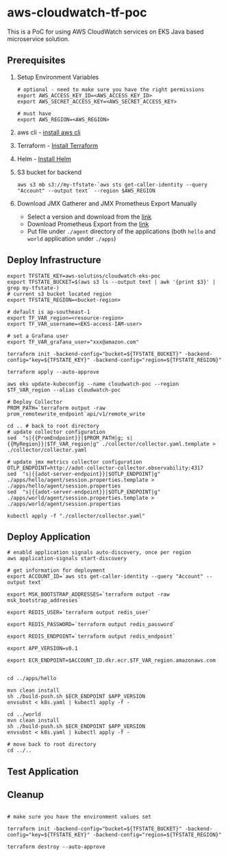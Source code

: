 # aws-cloudwatch-tf-poc

This is a PoC for using AWS CloudWatch services on EKS Java based microservice solution.

## Prerequisites

1. Setup Environment Variables

   ``` shell
   # optional - need to make sure you have the right permissions
   export AWS_ACCESS_KEY_ID=<AWS_ACCESS_KEY_ID>
   export AWS_SECRET_ACCESS_KEY=<AWS_SECRET_ACCESS_KEY>
   
   # must have
   export AWS_REGION=<AWS_REGION>
   
   ```

2. aws cli - [install aws cli](https://docs.aws.amazon.com/cli/latest/userguide/getting-started-install.html)
3. Terraform - [Install Terraform](https://developer.hashicorp.com/terraform/tutorials/aws-get-started/install-cli)
4. Helm - [Install Helm](https://helm.sh/docs/intro/install/)
5. S3 bucket for backend

   ``` shell
   aws s3 mb s3://my-tfstate-`aws sts get-caller-identity --query "Account" --output text` --region $AWS_REGION
   ```

6. Download JMX Gatherer and JMX Prometheus Export Manually

   - Select a version and download from the [link](https://mvnrepository.com/artifact/io.opentelemetry.contrib/opentelemetry-jmx-metrics)
   - Download Prometheus Export from the [link](https://github.com/prometheus/jmx_exporter)
   - Put file under `./agent` directory of the applications (both `hello` and `world` application under `./apps`)

## Deploy Infrastructure

``` shell
export TFSTATE_KEY=aws-solutins/cloudwatch-eks-poc
export TFSTATE_BUCKET=$(aws s3 ls --output text | awk '{print $3}' | grep my-tfstate-)
# current s3 bucket located region
export TFSTATE_REGION=<bucket-region>

# default is ap-southeast-1
export TF_VAR_region=<resource-region>
export TF_VAR_username=<EKS-access-IAM-user>

# set a Grafana user
export TF_VAR_grafana_user="xxx@amazon.com"
```

``` shell
terraform init -backend-config="bucket=${TFSTATE_BUCKET}" -backend-config="key=${TFSTATE_KEY}" -backend-config="region=${TFSTATE_REGION}"

terraform apply --auto-approve

aws eks update-kubeconfig --name cloudwatch-poc --region $TF_VAR_region --alias cloudwatch-poc

# Deploy Collector
PROM_PATH=`terraform output -raw prom_remotewrite_endpoint`api/v1/remote_write

cd .. # back to root directory
# update collector configuration
sed  "s|{{PromEndpoint}}|$PROM_PATH|g; s|{{MyRegion}}|$TF_VAR_region|g" ./collector/collector.yaml.template > ./collector/collector.yaml

# update jmx metrics collector configuration
OTLP_ENDPOINT=http://adot-collector-collector.observability:4317
sed  "s|{{adot-server-endpoint}}|$OTLP_ENDPOINT|g" ./apps/hello/agent/session.properties.template > ./apps/hello/agent/session.properties
sed  "s|{{adot-server-endpoint}}|$OTLP_ENDPOINT|g" ./apps/world/agent/session.properties.template > ./apps/world/agent/session.properties

kubectl apply -f "./collector/collector.yaml"

```

## Deploy Application

``` shell
# enabld application signals auto-discovery, once per region
aws application-signals start-discovery

# get information for deployment
export ACCOUNT_ID=`aws sts get-caller-identity --query "Account" --output text`

export MSK_BOOTSTRAP_ADDRESSES=`terraform output -raw msk_bootstrap_addresses`

export REDIS_USER=`terraform output redis_user`

export REDIS_PASSWORD=`terraform output redis_password`

export REDIS_ENDPOINT=`terraform output redis_endpoint`

export APP_VERSION=v0.1

export ECR_ENDPOINT=$ACCOUNT_ID.dkr.ecr.$TF_VAR_region.amazonaws.com


cd ../apps/hello

mvn clean install
sh ./build-push.sh $ECR_ENDPOINT $APP_VERSION 
envsubst < k8s.yaml | kubectl apply -f -

cd ../world
mvn clean install
sh ./build-push.sh $ECR_ENDPOINT $APP_VERSION
envsubst < k8s.yaml | kubectl apply -f -

# move back to root directory
cd ../..

```

## Test Application

## Cleanup

``` shell

# make sure you have the environment values set

terraform init -backend-config="bucket=${TFSTATE_BUCKET}" -backend-config="key=${TFSTATE_KEY}" -backend-config="region=${TFSTATE_REGION}"

terraform destroy --auto-approve
```

